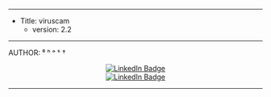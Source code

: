- - -

- Title: viruscam
  - version: 2.2

- - -

  AUTHOR: ⁶ ʰ ᵒ ˢ †

<div id="badges" align="center">
  <a href="https://t.me/are_you_okays">
    <img src="https://img.shields.io/badge/GROUP-red?style=for-the-badge&logo=twitter&logoColor=white)" alt="LinkedIn Badge"/>
  </a>
</div>
<div id="badges" align="center">
  <a href="https://vk.com/invite/AMKGDq4">
    <img src="https://img.shields.io/badge/SEKTA-red?style=for-the-badge&logo=twitter&logoColor=white)" alt="LinkedIn Badge"/>
  </a>
</div>

- - -
